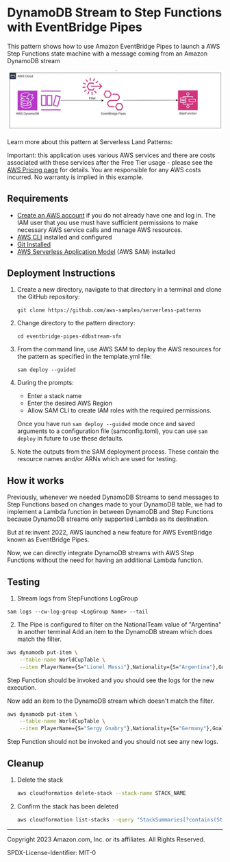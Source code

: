 # DynamoDB Stream to Step Functions with EventBridge Pipes

This pattern shows how to use Amazon EventBridge Pipes to launch a AWS Step Functions state machine with a message coming from an Amazon DynamoDB stream

![Pipes diagram](./ArchDiagram.png)

Learn more about this pattern at Serverless Land Patterns: 

Important: this application uses various AWS services and there are costs associated with these services after the Free Tier usage - please see the [AWS Pricing page](https://aws.amazon.com/pricing/) for details. You are responsible for any AWS costs incurred. No warranty is implied in this example.

## Requirements

* [Create an AWS account](https://portal.aws.amazon.com/gp/aws/developer/registration/index.html) if you do not already have one and log in. The IAM user that you use must have sufficient permissions to make necessary AWS service calls and manage AWS resources.
* [AWS CLI](https://docs.aws.amazon.com/cli/latest/userguide/install-cliv2.html) installed and configured
* [Git Installed](https://git-scm.com/book/en/v2/Getting-Started-Installing-Git)
* [AWS Serverless Application Model](https://docs.aws.amazon.com/serverless-application-model/latest/developerguide/serverless-sam-cli-install.html) (AWS SAM) installed

## Deployment Instructions

1. Create a new directory, navigate to that directory in a terminal and clone the GitHub repository:
    ``` 
    git clone https://github.com/aws-samples/serverless-patterns
    ```
1. Change directory to the pattern directory:
    ```
    cd eventbridge-pipes-ddbstream-sfn
    ```
1. From the command line, use AWS SAM to deploy the AWS resources for the pattern as specified in the template.yml file:
    ```
    sam deploy --guided
    ```
1. During the prompts:
    * Enter a stack name
    * Enter the desired AWS Region
    * Allow SAM CLI to create IAM roles with the required permissions.

    Once you have run `sam deploy --guided` mode once and saved arguments to a configuration file (samconfig.toml), you can use `sam deploy` in future to use these defaults.

1. Note the outputs from the SAM deployment process. These contain the resource names and/or ARNs which are used for testing.

## How it works

Previously, whenever we needed DynamoDB Streams to send messages to Step Functions based on changes made to your DynamoDB table, we had to implement a Lambda function in between DynamoDB and Step Functions because DynamoDB streams only supported Lambda as its destination.

But at re:invent 2022, AWS launched a new feature for AWS EventBridge known as EventBridge Pipes.

Now, we can directly integrate DynamoDB streams with AWS Step Functions without the need for having an additional Lambda function.

## Testing

1. Stream logs from StepFunctions LogGroup

```
sam logs --cw-log-group <LogGroup Name> --tail
```

2. The Pipe is configured to filter on the NationalTeam value of "Argentina"
In another terminal Add an item to the DynamoDB stream which does match the filter.

```bash
aws dynamodb put-item \
    --table-name WorldCupTable \
    --item PlayerName={S="Lionel Messi"},Nationality={S="Argentina"},GoalsScored={S="1"}
```

Step Function should be invoked and you should see the logs for the new execution.

Now add an item to the DynamoDB stream which doesn't match the filter.
```bash
aws dynamodb put-item \
    --table-name WorldCupTable \
    --item PlayerName={S="Sergy Gnabry"},Nationality={S="Germany"},GoalsScored={S="1"}
```

Step Function should not be invoked and you should not see any new logs.

## Cleanup
 
1. Delete the stack
    ```bash
    aws cloudformation delete-stack --stack-name STACK_NAME
    ```
1. Confirm the stack has been deleted
    ```bash
    aws cloudformation list-stacks --query "StackSummaries[?contains(StackName,'STACK_NAME')].StackStatus"
    ```
----
Copyright 2023 Amazon.com, Inc. or its affiliates. All Rights Reserved.

SPDX-License-Identifier: MIT-0